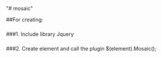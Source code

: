 "# mosaic" 

##For creating:
###
###1. Include library Jquery
###
###2. Create element and call the plugin  $(element).Mosaic();
